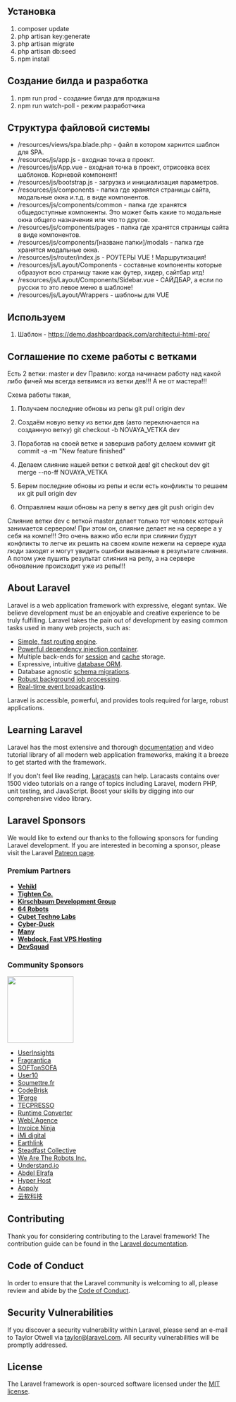 
## Установка

1. composer update
2. php artisan key:generate
3. php artisan migrate
4. php artisan db:seed
5. npm install

## Создание билда и разработка 
1. npm run prod - создание билда для продакшна
2. npm run watch-poll - режим разработчика

## Структура файловой системы
- /resources/views/spa.blade.php - файл в котором харнится шаблон для SPA.
- /resources/js/app.js - входная точка в проект.
- /resources/js/App.vue - входная точка в проект, отрисовка всех шаблонов. Корневой компонент!
- /resources/js/bootstrap.js - загрузка и инициализация параметров.
- /resources/js/components - папка где хранятся страницы сайта, модальные окна и.т.д. в виде компонентов.
- /resources/js/components/common - папка где хранятся общедоступные компоненты. Это может быть какие то модальные окна общего назначения или что то другое.
- /resources/js/components/pages - папка где хранятся страницы сайта в виде компонентов.
- /resources/js/components/[назване папки]/modals - папка где хранятся модальные окна.
- /resources/js/router/index.js - РОУТЕРЫ VUE ! Маршрутизация!
- /resources/js/Layout/Components - составные компоненты которые образуют всю страницу такие как футер, хидер, сайтбар итд!
- /resources/js/Layout/Components/Sidebar.vue - САЙДБАР, а если по русски то это левое меню в шаблоне!
- /resources/js/Layout/Wrappers - шаблоны для VUE


## Используем 
1. Шаблон - https://demo.dashboardpack.com/architectui-html-pro/

## Соглашение по схеме работы с ветками
Есть 2 ветки: master и dev
Правило: когда начинаем работу над какой либо фичей мы всегда ветвимся из ветки дев!!! А не от мастера!!!

Схема работы такая, 
1) Получаем последние обновы из репы
git pull origin dev

2) Создаём новую ветку из ветки дев (авто переключается на созданную ветку)
git checkout -b NOVAYA_VETKA dev

3) Поработав на своей ветке и завершив работу  делаем коммит 
git commit -a -m "New feature finished"

4) Делаем слияние нашей ветки с веткой дев!
git checkout dev
git merge --no-ff NOVAYA_VETKA

5) Берем последние обновы из репы и если есть конфликты то решаем их
git pull origin dev

6) Отправляем наши обновы на репу в ветку дев 
git push origin dev

Слияние ветки dev с веткой master делает только тот человек который занимается сервером! 
При этом он, слияние делает не на сервере а у себя на компе!!! Это очень важно ибо если при слиянии будут конфликты то легче их решить на своем компе нежели на сервере куда люди заходят и могут увидеть ошибки вызванные в результате слияния.
А потом уже пушить результат слияния на репу, а на сервере обновление происходит уже из репы!!!




## About Laravel

Laravel is a web application framework with expressive, elegant syntax. We believe development must be an enjoyable and creative experience to be truly fulfilling. Laravel takes the pain out of development by easing common tasks used in many web projects, such as:

- [Simple, fast routing engine](https://laravel.com/docs/routing).
- [Powerful dependency injection container](https://laravel.com/docs/container).
- Multiple back-ends for [session](https://laravel.com/docs/session) and [cache](https://laravel.com/docs/cache) storage.
- Expressive, intuitive [database ORM](https://laravel.com/docs/eloquent).
- Database agnostic [schema migrations](https://laravel.com/docs/migrations).
- [Robust background job processing](https://laravel.com/docs/queues).
- [Real-time event broadcasting](https://laravel.com/docs/broadcasting).

Laravel is accessible, powerful, and provides tools required for large, robust applications.

## Learning Laravel

Laravel has the most extensive and thorough [documentation](https://laravel.com/docs) and video tutorial library of all modern web application frameworks, making it a breeze to get started with the framework.

If you don't feel like reading, [Laracasts](https://laracasts.com) can help. Laracasts contains over 1500 video tutorials on a range of topics including Laravel, modern PHP, unit testing, and JavaScript. Boost your skills by digging into our comprehensive video library.

## Laravel Sponsors

We would like to extend our thanks to the following sponsors for funding Laravel development. If you are interested in becoming a sponsor, please visit the Laravel [Patreon page](https://patreon.com/taylorotwell).

### Premium Partners

- **[Vehikl](https://vehikl.com/)**
- **[Tighten Co.](https://tighten.co)**
- **[Kirschbaum Development Group](https://kirschbaumdevelopment.com)**
- **[64 Robots](https://64robots.com)**
- **[Cubet Techno Labs](https://cubettech.com)**
- **[Cyber-Duck](https://cyber-duck.co.uk)**
- **[Many](https://www.many.co.uk)**
- **[Webdock, Fast VPS Hosting](https://www.webdock.io/en)**
- **[DevSquad](https://devsquad.com)**

### Community Sponsors

<a href="https://op.gg"><img src="http://opgg-static.akamaized.net/icon/t.rectangle.png" width="150"></a>

- [UserInsights](https://userinsights.com)
- [Fragrantica](https://www.fragrantica.com)
- [SOFTonSOFA](https://softonsofa.com/)
- [User10](https://user10.com)
- [Soumettre.fr](https://soumettre.fr/)
- [CodeBrisk](https://codebrisk.com)
- [1Forge](https://1forge.com)
- [TECPRESSO](https://tecpresso.co.jp/)
- [Runtime Converter](http://runtimeconverter.com/)
- [WebL'Agence](https://weblagence.com/)
- [Invoice Ninja](https://www.invoiceninja.com)
- [iMi digital](https://www.imi-digital.de/)
- [Earthlink](https://www.earthlink.ro/)
- [Steadfast Collective](https://steadfastcollective.com/)
- [We Are The Robots Inc.](https://watr.mx/)
- [Understand.io](https://www.understand.io/)
- [Abdel Elrafa](https://abdelelrafa.com)
- [Hyper Host](https://hyper.host)
- [Appoly](https://www.appoly.co.uk)
- [云软科技](http://www.yunruan.ltd/)

## Contributing

Thank you for considering contributing to the Laravel framework! The contribution guide can be found in the [Laravel documentation](https://laravel.com/docs/contributions).

## Code of Conduct

In order to ensure that the Laravel community is welcoming to all, please review and abide by the [Code of Conduct](https://laravel.com/docs/contributions#code-of-conduct).

## Security Vulnerabilities

If you discover a security vulnerability within Laravel, please send an e-mail to Taylor Otwell via [taylor@laravel.com](mailto:taylor@laravel.com). All security vulnerabilities will be promptly addressed.

## License

The Laravel framework is open-sourced software licensed under the [MIT license](https://opensource.org/licenses/MIT).
